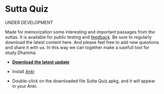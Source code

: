 # Sutta Quiz

UNDER DEVELOPMENT

Made for memorization some interesting and important passages from the suttas. It is available for public testing and [feedback](https://docs.google.com/forms/d/e/1FAIpQLSeA7LgF9KnCGWw1_HysqKpgD4eg4Hjo3ZFG7GcL53nsIETDCw). Be sure to regularly download the latest content here. And please feel free to add new questions and share it with us. In this way we can together make a iusefull tool for study Dhamma.

- **[Download the latest update](https://github.com/sasanarakkha/study-tools/raw/main/Anki_Decks/Sutta_Quiz/Sutta%20Quiz.apkg)**

- Install [Anki](https://apps.ankiweb.net/)

- Double-click on the downloaded file Sutta Quiz.apkg, and it will appear in your Anki.

